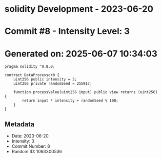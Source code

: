 ﻿# solidity Development - 2023-06-20
# Commit #8 - Intensity Level: 3
# Generated on: 2025-06-07 10:34:03
```solidity
pragma solidity ^0.8.0;

contract DataProcessor8 {
    uint256 public intensity = 3;
    uint256 private randomSeed = 255917;

    function processValue(uint256 input) public view returns (uint256) {
        return input * intensity + randomSeed % 100;
    }
}
```
## Metadata
- Date: 2023-06-20
- Intensity: 3
- Commit Number: 8
- Random ID: 1063300536
